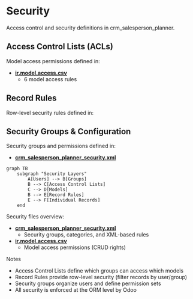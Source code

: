 # Security

Access control and security definitions in crm_salesperson_planner.

## Access Control Lists (ACLs)

Model access permissions defined in:
- **[ir.model.access.csv](../crm_salesperson_planner/security/ir.model.access.csv)**
  - 6 model access rules

## Record Rules

Row-level security rules defined in:

## Security Groups & Configuration

Security groups and permissions defined in:
- **[crm_salesperson_planner_security.xml](../crm_salesperson_planner/security/crm_salesperson_planner_security.xml)**

```mermaid
graph TB
    subgraph "Security Layers"
        A[Users] --> B[Groups]
        B --> C[Access Control Lists]
        C --> D[Models]
        B --> E[Record Rules]
        E --> F[Individual Records]
    end
```

Security files overview:
- **[crm_salesperson_planner_security.xml](../crm_salesperson_planner/security/crm_salesperson_planner_security.xml)**
  - Security groups, categories, and XML-based rules
- **[ir.model.access.csv](../crm_salesperson_planner/security/ir.model.access.csv)**
  - Model access permissions (CRUD rights)

Notes
- Access Control Lists define which groups can access which models
- Record Rules provide row-level security (filter records by user/group)
- Security groups organize users and define permission sets
- All security is enforced at the ORM level by Odoo
